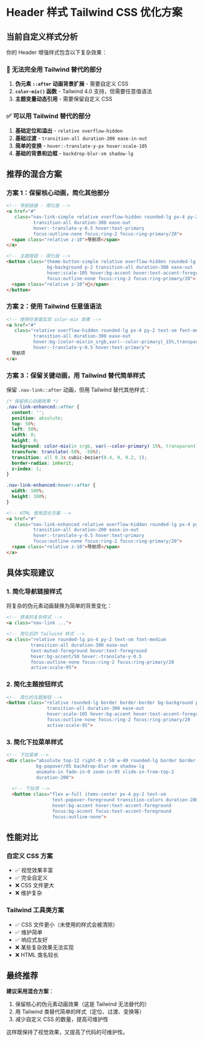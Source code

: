 # Header 样式 Tailwind CSS 优化方案

## 当前自定义样式分析

你的 Header 增强样式包含以下复杂效果：

### 🔴 无法完全用 Tailwind 替代的部分
1. **伪元素 `::after` 动画背景扩展** - 需要自定义 CSS
2. **`color-mix()` 函数** - Tailwind 4.0 支持，但需要任意值语法
3. **主题变量动态引用** - 需要保留自定义 CSS

### ✅ 可以用 Tailwind 替代的部分
1. **基础定位和溢出** - `relative overflow-hidden`
2. **基础过渡** - `transition-all duration-200 ease-in-out`
3. **简单的变换** - `hover:-translate-y-px hover:scale-105`
4. **基础的背景和边框** - `backdrop-blur-sm shadow-lg`

## 推荐的混合方案

### 方案 1：保留核心动画，简化其他部分

```html
<!-- 导航链接 - 简化版 -->
<a href="#" 
   class="nav-link-simple relative overflow-hidden rounded-lg px-4 py-2 text-sm font-medium 
          transition-all duration-300 ease-out
          hover:-translate-y-0.5 hover:text-primary
          focus:outline-none focus:ring-2 focus:ring-primary/20">
  <span class="relative z-10">导航项</span>
</a>

<!-- 主题按钮 - 简化版 -->
<button class="theme-button-simple relative overflow-hidden rounded-lg border border-border 
               bg-background p-2 transition-all duration-300 ease-out
               hover:scale-105 hover:bg-accent hover:text-accent-foreground
               focus:outline-none focus:ring-2 focus:ring-primary/20">
  <span class="relative z-10">🎨</span>
</button>
```

### 方案 2：使用 Tailwind 任意值语法

```html
<!-- 使用任意值实现 color-mix 效果 -->
<a href="#" 
   class="relative overflow-hidden rounded-lg px-4 py-2 text-sm font-medium
          transition-all duration-300 ease-out
          hover:bg-[color-mix(in_srgb,var(--color-primary)_15%,transparent)]
          hover:-translate-y-0.5 hover:text-primary">
  导航项
</a>
```

### 方案 3：保留关键动画，用 Tailwind 替代简单样式

保留 `.nav-link::after` 动画，但用 Tailwind 替代其他样式：

```css
/* 保留核心动画效果 */
.nav-link-enhanced::after {
  content: '';
  position: absolute;
  top: 50%;
  left: 50%;
  width: 0;
  height: 0;
  background: color-mix(in srgb, var(--color-primary) 15%, transparent);
  transform: translate(-50%, -50%);
  transition: all 0.3s cubic-bezier(0.4, 0, 0.2, 1);
  border-radius: inherit;
  z-index: 1;
}

.nav-link-enhanced:hover::after {
  width: 100%;
  height: 100%;
}
```

```html
<!-- HTML 使用混合方案 -->
<a href="#" 
   class="nav-link-enhanced relative overflow-hidden rounded-lg px-4 py-2 text-sm font-medium
          transition-all duration-200 ease-in-out
          hover:-translate-y-0.5 hover:text-primary
          focus:outline-none focus:ring-2 focus:ring-primary/20">
  <span class="relative z-10">导航项</span>
</a>
```

## 具体实现建议

### 1. 简化导航链接样式

将复杂的伪元素动画替换为简单的背景变化：

```html
<!-- 原来的复杂样式 -->
<a class="nav-link ...">

<!-- 简化后的 Tailwind 样式 -->
<a class="relative rounded-lg px-4 py-2 text-sm font-medium
         transition-all duration-300 ease-out
         text-muted-foreground hover:text-foreground
         hover:bg-accent/50 hover:-translate-y-0.5
         focus:outline-none focus:ring-2 focus:ring-primary/20
         active:scale-95">
```

### 2. 简化主题按钮样式

```html
<!-- 简化的主题按钮 -->
<button class="relative rounded-lg border border-border bg-background p-2
               transition-all duration-300 ease-out
               hover:scale-105 hover:bg-accent hover:text-accent-foreground
               focus:outline-none focus:ring-2 focus:ring-primary/20
               active:scale-95">
```

### 3. 简化下拉菜单样式

```html
<!-- 下拉菜单 -->
<div class="absolute top-12 right-0 z-50 w-40 rounded-lg border border-border
           bg-popover/95 backdrop-blur-sm shadow-lg
           animate-in fade-in-0 zoom-in-95 slide-in-from-top-2
           duration-200">
  
  <!-- 下拉项 -->
  <button class="flex w-full items-center px-4 py-2 text-sm
                 text-popover-foreground transition-colors duration-200
                 hover:bg-accent hover:text-accent-foreground
                 focus:bg-accent focus:text-accent-foreground
                 focus:outline-none">
```

## 性能对比

### 自定义 CSS 方案
- ✅ 视觉效果丰富
- ✅ 完全自定义
- ❌ CSS 文件更大
- ❌ 维护复杂

### Tailwind 工具类方案  
- ✅ CSS 文件更小（未使用的样式会被清除）
- ✅ 维护简单
- ✅ 响应式友好
- ❌ 某些复杂效果无法实现
- ❌ HTML 类名较长

## 最终推荐

**建议采用混合方案**：
1. 保留核心的伪元素动画效果（这是 Tailwind 无法替代的）
2. 用 Tailwind 类替代简单的样式（定位、过渡、变换等）
3. 减少自定义 CSS 的数量，提高可维护性

这样既保持了视觉效果，又提高了代码的可维护性。
